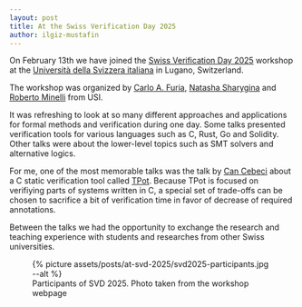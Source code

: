 ```yaml
---
layout: post
title: At the Swiss Verification Day 2025
author: ilgiz-mustafin
---
```

On February 13th we have joined the [Swiss Verification Day 2025][svd] workshop
at the [Università della Svizzera italiana][usi] in Lugano, Switzerland.

The workshop was organized by [Carlo A. Furia][furia],
[Natasha Sharygina][sharygina] and [Roberto Minelli][minelli] from USI.

It was refreshing to look at so many different approaches and applications
for formal methods and verification during one day. Some talks presented
verification tools for various languages such as C, Rust, Go and Solidity.
Other talks were about the lower-level topics such as SMT solvers
and alternative logics.

For me, one of the most memorable talks was the talk by [Can Cebeci][cebeci]
about
a C static verification tool called [TPot][tpot]. Because TPot is focused
on verifiying parts of systems written in C,
a special set of trade-offs can be chosen to sacrifice a bit of verification
time in favor of decrease of required annotations.

Between the talks we had the opportunity to exchange the research and teaching
experience with students and researches from other Swiss universities.

<figure>
  {% picture assets/posts/at-svd-2025/svd2025-participants.jpg --alt %}
<figcaption markdown="1">
Participants of SVD 2025. Photo taken from the workshop webpage
<https://proofs.swiss/svd/2025/>
</figcaption>
</figure>

[svd]: https://proofs.swiss/svd/2025/
[usi]: https://www.usi.ch
[furia]: https://bugcounting.net/
[sharygina]: https://www.inf.usi.ch/faculty/sharygina/
[minelli]: https://robertominelli.com/
[cebeci]: https://dslab.epfl.ch/people/cebeci/
[tpot]: https://github.com/dslab-epfl/tpot
